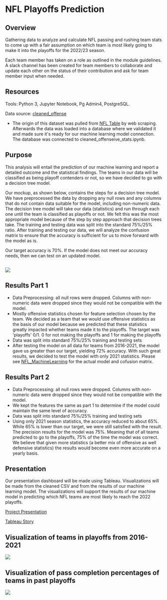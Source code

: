 # NFL Playoffs Prediction

## Overview

Gathering data to analyze and calculate NFL passing and rushing team stats to come up with a fair assumption on which team is most likely going to make it into the playoffs for the 2022/23 season. 

Each team member has taken on a role as outlined in the module guidelines. A slack channel has been created for team members to collaborate and update each other on the status of their contribution and ask for team member input when needed.  

## Resources

Tools: Python 3, Jupyter Notebook, Pg Admin4, PostgreSQL.

Data source: [cleaned_offense](cleaned_offense.csv)
  - The origin of this dataset was pulled from [NFL Table](https://www.nfl.com/stats/team-stats/offense/passing/2021/reg/all) by web scraping. Afterwards the data was loaded into a database where we validated it and made sure it's ready for our machine learning model connection.  The database was connected to cleaned_offenseive_stats.ipynb.


## Purpose

This analysis will entail the prediction of our machine learning and report a detailed outcome and the statistical findings. The teams in our data will be classified as being playoff contenders or not, so we have decided to go with a decision tree model.

Our mockup, as shown below, contains the steps for a decision tree model. We have preprocessed the data by dropping any null rows and any columns that do not contain data suitable for the model, including non-numeric data. The decision tree model will take our data (statistics) and run through each one until the team is classified as playoffs or not. We felt this was the most appropriate model because of the step by step approach that decision trees take. The training and testing data was split into the standard 75%/25% ratio. After training and testing our data, we will analyze the confusion matrix to ensure that the accuracy is sufficient for us to move forward with the model as is.

Our target accuracy is 70%. If the model does not meet our accuracy needs, then we can test on an updated model.

![](https://github.com/WalterMarikwa/UNCC_Final_Project_Capstone/blob/kf_branch/images/model_mockup.png)
---
## Results Part 1
- Data Preprocessing: all null rows were dropped. Columns with non-numeric data were dropped since they would not be compatible with the model.
- Mostly offensive statistics chosen for feature selection chosen by the team. We decided as a team that we would use offensive statistics as the basis of our model because we predicted that these statistics greatly impacted whether teams made it to the playoffs. The target was 'playoffs' 0/1. 0 for not making the playoffs and 1 for making the playoffs
- Data was split into standard 75%/25% training and testing sets
- After testing the model on all data for teams from 2016-2021, the model gave us greater than our target, yielding 72% accuracy. With such great results, we decided to test the model with only 2021 statistics. Please see [NFL_MachineLearning](NFL_MachineLearning.ipynb) for the actual model and cofusion matrix.

## Results Part 2
- Data Preprocessing: all null rows were dropped. Columns with non-numeric data were dropped since they would not be compatible with the model.
- We kept the features the same as part 1 to determine if the model could maintain the same level of accuracy.
- Data was split into standard 75%/25% training and testing sets
- Using only 2021 season statistics, the accuracy reduced to about 65%. While 65% is lower than our target, we were still satisfied with the result. The precision results for the model was 75%. Meaning that of all teams predicted to go to the playoffs, 75% of the time the model was correct. We believe that given more statistics (a better mix of offensive as well defensive statistics) the results would become even more accurate on a yearly basis. 


## Presentation

Our presentation dashboard will be made using Tableau. Visualizations will be made from the cleaned CSV and from the results of our machine learning model. The visualizations will support the results of our machine model in predicting which NFL teams are most likely to reach the 2022 playoffs.

<p><a href="https://docs.google.com/presentation/d/1YjcV5z18TtbCK9gWFY45iId4PvADQ2BqwUIsLW-rMa0/edit?usp=sharing">Project Presentation</a></p>
<p><a href="https://public.tableau.com/views/NFLPlayoffsPredictions/NFLPlayoffPredictions?:language=en-US&publish=yes&:display_count=n&:origin=viz_share_link">Tableau Story</a></p>

## Visualization of teams in playoffs from 2016-2021

<div class='tableauPlaceholder' id='viz1661017224194' style='position: relative'><noscript><a href='#'><img alt=' ' src='https:&#47;&#47;public.tableau.com&#47;static&#47;images&#47;NF&#47;NFLPlayoffsPredictions&#47;NFLPlayoffPredictions&#47;1_rss.png' style='border: none' /></a></noscript><object class='tableauViz'  style='display:none;'><param name='host_url' value='https%3A%2F%2Fpublic.tableau.com%2F' /> <param name='embed_code_version' value='3' /> <param name='site_root' value='' /><param name='name' value='NFLPlayoffsPredictions&#47;NFLPlayoffPredictions' /><param name='tabs' value='yes' /><param name='toolbar' value='yes' /><param name='static_image' value='https:&#47;&#47;public.tableau.com&#47;static&#47;images&#47;NF&#47;NFLPlayoffsPredictions&#47;NFLPlayoffPredictions&#47;1.png' /> <param name='animate_transition' value='yes' /><param name='display_static_image' value='yes' /><param name='display_spinner' value='yes' /><param name='display_overlay' value='yes' /><param name='display_count' value='yes' /><param name='language' value='en-US' /><param name='filter' value='publish=yes' /></object></div>                <script type='text/javascript'>                    var divElement = document.getElementById('viz1661017224194');                    var vizElement = divElement.getElementsByTagName('object')[0];                    vizElement.style.width='1366px';vizElement.style.height='818px';                    var scriptElement = document.createElement('script');                    scriptElement.src = 'https://public.tableau.com/javascripts/api/viz_v1.js';                    vizElement.parentNode.insertBefore(scriptElement, vizElement);                </script>


## Visualization of pass completion percentages of teams in past playoffs
<div class='tableauPlaceholder' id='viz1661017279395' style='position: relative'><noscript><a href='#'><img alt=' ' src='https:&#47;&#47;public.tableau.com&#47;static&#47;images&#47;3G&#47;3G2B9DD82&#47;1_rss.png' style='border: none' /></a></noscript><object class='tableauViz'  style='display:none;'><param name='host_url' value='https%3A%2F%2Fpublic.tableau.com%2F' /> <param name='embed_code_version' value='3' /> <param name='path' value='shared&#47;3G2B9DD82' /> <param name='toolbar' value='yes' /><param name='static_image' value='https:&#47;&#47;public.tableau.com&#47;static&#47;images&#47;3G&#47;3G2B9DD82&#47;1.png' /> <param name='animate_transition' value='yes' /><param name='display_static_image' value='yes' /><param name='display_spinner' value='yes' /><param name='display_overlay' value='yes' /><param name='display_count' value='yes' /><param name='language' value='en-US' /><param name='filter' value='publish=yes' /></object></div>                <script type='text/javascript'>                    var divElement = document.getElementById('viz1661017279395');                    var vizElement = divElement.getElementsByTagName('object')[0];                    vizElement.style.width='1366px';vizElement.style.height='818px';                    var scriptElement = document.createElement('script');                    scriptElement.src = 'https://public.tableau.com/javascripts/api/viz_v1.js';                    vizElement.parentNode.insertBefore(scriptElement, vizElement);                </script>



